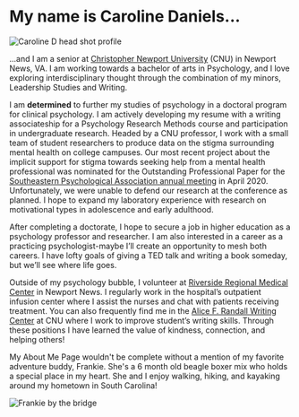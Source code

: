 # My name is Caroline Daniels...

![Caroline D head shot profile](https://carolined350.github.io/carolined350/images/images/Headshot.png)

...and I am a senior at [Christopher Newport University](https://cnu.edu) (CNU) in Newport News, VA. I am working towards a bachelor of arts in Psychology, and I love exploring interdisciplinary thought through the combination of my minors, Leadership Studies and Writing. 

I am **determined** to further my studies of psychology in a doctoral program for clinical psychology. I am actively developing my resume with a writing associateship for a Psychology Research Methods course and participation in undergraduate research. Headed by a CNU professor, I work with a small team of student researchers to produce data on the stigma surrounding mental health on college campuses. Our most recent project about the implicit support for stigma towards seeking help from a mental health professional was nominated for the Outstanding Professional Paper for the [Southeastern Psychological Association annual meeting](http://www.sepaonline.com) in April 2020. Unfortunately, we were unable to defend our research at the conference as planned. I hope to expand my laboratory experience with research on motivational types in adolescence and early adulthood.

After completing a doctorate, I hope to secure a job in higher education as a psychology professor and researcher. I am also interested in a career as a practicing psychologist-maybe I’ll create an opportunity to mesh both careers. I have lofty goals of giving a TED talk and writing a book someday, but we’ll see where life goes. 

Outside of my psychology bubble, I volunteer at [Riverside Regional Medical Center](https://www.riversideonline.com/rrmc/volunteer.cfm) in Newport News. I regularly work in the hospital’s outpatient infusion center where I assist the nurses and chat with patients receiving treatment. You can also frequently find me in the [Alice F. Randall Writing Center](https://cnu.edu/academicsuccess/) at CNU where I work to improve student’s writing skills. Through these positions I have learned the value of kindness, connection, and helping others!

My About Me Page wouldn't be complete without a mention of my favorite adventure buddy, Frankie. She's a 6 month old beagle boxer mix who holds a special place in my heart. She and I enjoy walking, hiking, and kayaking around my hometown in South Carolina!

![Frankie by the bridge](https://carolined350.github.io/carolined350/images/images/Frankie.png)
